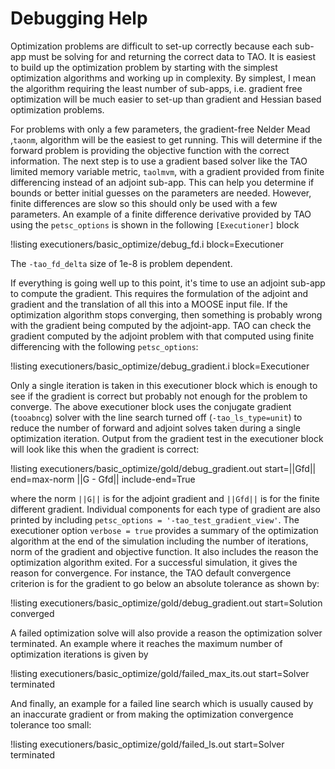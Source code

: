 # Debugging Help

Optimization problems are difficult to set-up correctly because each sub-app must be solving for and returning the correct data to TAO.  It is easiest to build up the optimization problem by starting with the simplest optimization algorithms and working up in complexity.  By simplest, I mean the algorithm requiring the least number of sub-apps, i.e. gradient free optimization will be much easier to set-up than gradient and Hessian based optimization problems.

For problems with only a few parameters, the gradient-free Nelder Mead ,`taonm`, algorithm will be the easiest to get running.  This will determine if the forward problem is providing the objective function with the correct information.  The next step is to use a gradient based solver like the TAO limited memory variable metric, `taolmvm`, with a gradient provided from finite differencing instead of an adjoint sub-app.  This can help you determine if bounds or better initial guesses on the parameters are needed.  However, finite differences are slow so this should only be used with a few parameters.  An example of a finite difference derivative provided by TAO using the `petsc_options` is shown in the following `[Executioner]` block

!listing executioners/basic_optimize/debug_fd.i block=Executioner

The `-tao_fd_delta` size of 1e-8 is problem dependent.

If everything is going well up to this point, it's time to use an adjoint sub-app to compute the gradient.  This requires the formulation of the adjoint and gradient and the translation of all this into a MOOSE input file.  If the optimization algorithm stops converging, then something is probably wrong with the gradient being computed by the adjoint-app.  TAO can check the gradient computed by the adjoint problem with that computed using finite differencing with the following `petsc_options`:

!listing executioners/basic_optimize/debug_gradient.i block=Executioner

Only a single iteration is taken in this executioner block which is enough to see if the gradient is correct but probably not enough for the problem to converge.  The above executioner block uses the conjugate gradient (`tooabncg`) solver with the line search turned off  (`-tao_ls_type=unit`) to reduce the number of forward and adjoint solves taken during a single optimization iteration.  Output from the gradient test in the executioner block will look like this when the gradient is correct:

!listing executioners/basic_optimize/gold/debug_gradient.out start=||Gfd|| end=max-norm ||G - Gfd|| include-end=True

where the norm `||G||` is for the adjoint gradient and `||Gfd||` is for the finite different gradient.  Individual components for each type of gradient are also printed by including `petsc_options = '-tao_test_gradient_view'`.  The executioner option `verbose = true` provides a summary of the optimization algorithm at the end of the simulation including the number of iterations, norm of the gradient and objective function.  It also includes the reason the optimization algorithm exited.  For a successful simulation, it gives the reason for convergence.  For instance, the TAO default convergence criterion is for the gradient to go below an absolute tolerance as shown by:

!listing executioners/basic_optimize/gold/debug_gradient.out start=Solution converged

A failed optimization solve will also provide a reason the optimization solver terminated.  An example where it reaches the maximum number of optimization iterations is given by

!listing executioners/basic_optimize/gold/failed_max_its.out start=Solver terminated

And finally, an example for a failed line search which is usually caused by an inaccurate gradient or from making the optimization convergence tolerance too small:

!listing executioners/basic_optimize/gold/failed_ls.out start=Solver terminated
